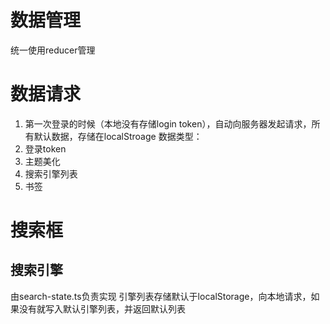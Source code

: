 # 数据管理
统一使用reducer管理
# 数据请求
1. 第一次登录的时候（本地没有存储login token），自动向服务器发起请求，所有默认数据，存储在localStroage
数据类型：
1. 登录token
2. 主题美化
3. 搜索引擎列表
4. 书签
# 搜索框
## 搜索引擎
由search-state.ts负责实现
引擎列表存储默认于localStorage，向本地请求，如果没有就写入默认引擎列表，并返回默认列表
